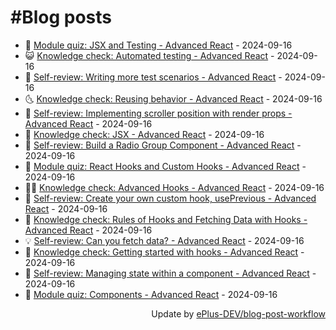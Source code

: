 # #Blog posts
<!-- BLOG-POST-LIST:START -->
- 🧰 [Module quiz: JSX and Testing - Advanced React](https://eplus.dev/module-quiz-jsx-and-testing-advanced-react) - 2024-09-16
- 😺 [Knowledge check: Automated testing - Advanced React](https://eplus.dev/knowledge-check-automated-testing-advanced-react) - 2024-09-16
- 🗽 [Self-review: Writing more test scenarios - Advanced React](https://eplus.dev/self-review-writing-more-test-scenarios-advanced-react) - 2024-09-16
- 🌜 [Knowledge check: Reusing behavior - Advanced React](https://eplus.dev/knowledge-check-reusing-behavior-advanced-react) - 2024-09-16
- 📝 [Self-review: Implementing scroller position with render props - Advanced React](https://eplus.dev/self-review-implementing-scroller-position-with-render-props-advanced-react) - 2024-09-16
- 🚀 [Knowledge check: JSX - Advanced React](https://eplus.dev/knowledge-check-jsx-advanced-react) - 2024-09-16
- 💼 [Self-review: Build a Radio Group Component - Advanced React](https://eplus.dev/self-review-build-a-radio-group-component-advanced-react) - 2024-09-16
- 🦣 [Module quiz: React Hooks and Custom Hooks - Advanced React](https://eplus.dev/module-quiz-react-hooks-and-custom-hooks-advanced-react) - 2024-09-16
- 👨‍🏫 [Knowledge check: Advanced Hooks - Advanced React](https://eplus.dev/knowledge-check-advanced-hooks-advanced-react) - 2024-09-16
- 🔭 [Self-review: Create your own custom hook, usePrevious - Advanced React](https://eplus.dev/self-review-create-your-own-custom-hook-useprevious-advanced-react) - 2024-09-16
- 🤡 [Knowledge check: Rules of Hooks and Fetching Data with Hooks - Advanced React](https://eplus.dev/knowledge-check-rules-of-hooks-and-fetching-data-with-hooks-advanced-react) - 2024-09-16
- 💡 [Self-review: Can you fetch data? - Advanced React](https://eplus.dev/self-review-can-you-fetch-data-advanced-react) - 2024-09-16
- 🦣 [Knowledge check: Getting started with hooks - Advanced React](https://eplus.dev/knowledge-check-getting-started-with-hooks-advanced-react) - 2024-09-16
- 💪 [Self-review: Managing state within a component - Advanced React](https://eplus.dev/self-review-managing-state-within-a-component-advanced-react) - 2024-09-16
- 🤡 [Module quiz: Components - Advanced React](https://eplus.dev/module-quiz-components-advanced-react) - 2024-09-16<!-- BLOG-POST-LIST:END -->
<div align="right">
  Update by <a target="_blank"
    href="https://github.com/ePlus-DEV/blog-post-workflow">ePlus-DEV/blog-post-workflow</a>
</div>
